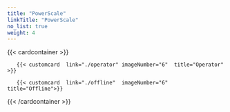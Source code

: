 ```yaml
---
title: "PowerScale"
linkTitle: "PowerScale"
no_list: true
weight: 4
---
```


{{< cardcontainer >}}

       {{< customcard  link="./operator" imageNumber="6"  title="Operator" >}}

       {{< customcard  link="./offline"  imageNumber="6" title="Offline">}}

{{< /cardcontainer >}}